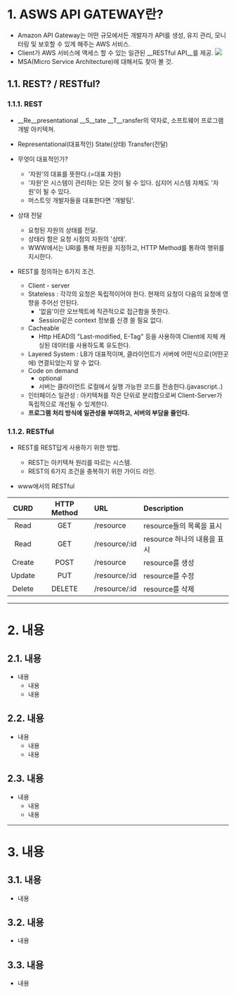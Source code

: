 # 1. ASWS API GATEWAY란?
* Amazon API Gateway는 어떤 규모에서든 개발자가 API를 생성, 유지 관리, 모니터링 및 보호할 수 있게 해주는 AWS 서비스.
* Client가 AWS 서비스에 액세스 할 수 있는 일관된 __RESTful API__를 제공.
![](https://t1.daumcdn.net/cfile/tistory/2242BF48574AC88102)
* MSA(Micro Service Architecture)에 대해서도 찾아 볼 것.

## 1.1. REST? / RESTful?
### 1.1.1. REST
   - __Re__presentational __S__tate __T__ransfer의 약자로, 소프트웨어 프로그램 개발 아키텍쳐.
   - Representational(대표적인) State(상태) Transfer(전달)
   - 무엇이 대표적인가?
      + '자원'의 대표를 뜻한다.(=대표 자원)
      + '자원'은 시스템이 관리하는 모든 것이 될 수 있다. 심지어 시스템 자체도 '자원'이 될 수 있다.
      + 머스트잇 개발자들을 대표한다면 '개발팀'.
      
   - 상태 전달
      + 요청된 자원의 상태를 전달.
      + 상태라 함은 요청 시점의 자원의 '상태'.
      + WWW에서는 URI를 통해 자원을 지정하고, HTTP Method를 통하여 행위를 지시한다.

   - REST를 정의하는 6가지 조건.
      + Client - server
      + Stateless : 각각의 요청은 독립적이어야 한다. 현재의 요청이 다음의 요청에 영향을 주어선 안된다. 
         * '없음'이란 오브젝트에 직관적으로 접근함을 뜻한다.
         * Session같은 context 정보를 신경 쓸 필요 없다.
      + Cacheable
         * Http HEAD의 "Last-modified, E-Tag" 등을 사용하여 Client에 자체 캐싱된 데이터를 사용하도록 유도한다.
      + Layered System : LB가 대표적이며, 클라이언트가 서버에 어떤식으로(어떤곳에) 연결되었는지 알 수 없다.
      + Code on demand
         * optional
         * 서버는 클라이언트 로컬에서 실행 가능한 코드를 전송한다.(javascript..)
      + 인터페이스 일관성 : 아키텍쳐를 작은 단위로 분리함으로써 Client-Server가 독립적으로 개선될 수 있게한다.
      + __프로그램 처리 방식에 일관성을 부여하고, 서버의 부담을 줄인다.__

### 1.1.2. RESTful
* REST를 REST답게 사용하기 위한 방법.
   - REST는 아키텍쳐 원리를 따르는 시스템.
   - REST의 6가지 조건을 충복하기 위한 가이드 라인.

* www에서의 RESTful

| CURD   | HTTP Method | URL           | Description               |
|:------:|:-----------:|:------------- |:--------------------------|
| Read	 | GET         | /resource     | resource들의 목록을 표시    |
| Read   | GET         | /resource/:id | resource 하나의 내용을 표시 |
| Create | POST        | /resource     | resource를 생성            |
| Update | PUT         | /resource/:id | resource를 수정            |
| Delete | DELETE      | /resource/:id | resource를 삭제            ||

****

# 2. 내용
## 2.1. 내용
* 내용
   - 내용
   - 내용

## 2.2. 내용
* 내용
   - 내용
   - 내용

## 2.3. 내용
* 내용
   - 내용
   - 내용

****

# 3. 내용
## 3.1. 내용 
* 내용

## 3.2. 내용 
* 내용

## 3.3. 내용 
* 내용